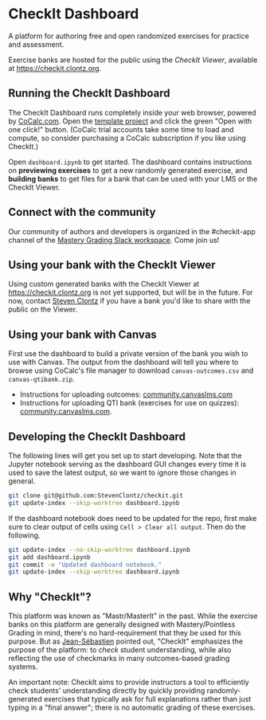 # CheckIt Dashboard

A platform for authoring free and open randomized exercises for practice and assessment.

Exercise banks are hosted for the public using the *CheckIt Viewer*, available at
<https://checkit.clontz.org>.

## Running the CheckIt Dashboard

The CheckIt Dashboard runs completely inside your web browser, powered by
[CoCalc.com](https://cocalc.com/). Open the
[template project](https://cocalc.com/share/00854508a0fa6e8a193cbc90aff10b9dd7f446b4/checkit/?viewer=share)
and click the green "Open with one click!" button.
(CoCalc trial accounts take some time to load and compute, so consider
purchasing a CoCalc subscription if you like using CheckIt.)

Open `dashboard.ipynb` to get started. The dashboard contains instructions on
**previewing exercises** to get a new randomly generated exercise, and
**building banks** to get files for a bank that can be used with
your LMS or the CheckIt Viewer.

## Connect with the community

Our community of authors and developers is organized in the #checkit-app channel of the
[Mastery Grading Slack workspace](https://bit.ly/join-mastery-grading). Come join us!

## Using your bank with the CheckIt Viewer

Using custom generated banks with the CheckIt Viewer at <https://checkit.clontz.org>
is not yet supported, but will be in the future. For now, contact
[Steven Clontz](mailto:steven.clontz@gmail.com) if you have a bank you'd like to
share with the public on the Viewer.

## Using your bank with Canvas

First use the dashboard to build a private version of the bank you wish to use with Canvas.
The output from the dashboard will tell you where to browse using CoCalc's file manager
to download `canvas-outcomes.csv` and `canvas-qtibank.zip`.

- Instructions for uploading outcomes: [community.canvaslms.com](https://community.canvaslms.com/t5/Instructor-Guide/How-do-I-import-outcomes-for-a-course/ta-p/702)
- Instructions for uploading QTI bank (exercises for use on quizzes): [community.canvaslms.com](https://community.canvaslms.com/t5/Instructor-Guide/How-do-I-import-quizzes-from-QTI-packages/ta-p/1046).

## Developing the CheckIt Dashboard

The following lines will get you set up to start developing. Note
that the Jupyter notebook serving as the dashboard GUI
changes every time it is used to save the latest output,
so we want to ignore those changes in general.

```bash
git clone git@github.com:StevenClontz/checkit.git
git update-index --skip-worktree dashboard.ipynb
```

If the dashboard notebook does need to be updated for
the repo,
first make sure to clear output of cells using
`Cell > Clear all output`.
Then do the following.

```bash
git update-index --no-skip-worktree dashboard.ipynb
git add dashboard.ipynb
git commit -m "Updated dashboard notebook."
git update-index --skip-worktree dashboard.ipynb
```

## Why "CheckIt"?

This platform was known as "Mastr/MasterIt" in the past.
While the exercise banks on this platform
are generally designed with Mastery/Pointless Grading in mind, there's
no hard-requirement that they be used for this purpose. But as
[Jean-Sébastien](https://twitter.com/JeanSebTurcotte/status/1290691807718903808)
pointed out, "CheckIt" emphasizes the purpose of the platform:
to *check* student understanding, while also reflecting the use
of checkmarks in many outcomes-based grading systems.

An important note: CheckIt aims to provide instructors a tool to efficiently check students'
understanding directly by quickly providing randomly-generated exercises
that typically ask for full explanations rather than just typing in a "final answer";
there is no automatic grading of these exercises.